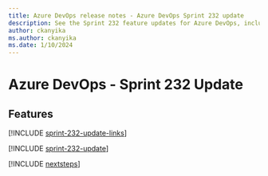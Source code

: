 ```yaml
---
title: Azure DevOps release notes - Azure DevOps Sprint 232 update
description: See the Sprint 232 feature updates for Azure DevOps, including next steps.
author: ckanyika
ms.author: ckanyika
ms.date: 1/10/2024
---
```


# Azure DevOps - Sprint 232 Update

## Features

[!INCLUDE [sprint-232-update-links](../includes/general/sprint-232-update-links.md)]

[!INCLUDE [sprint-232-update](../includes/general/sprint-232-update.md)]

[!INCLUDE [nextsteps](../includes/nextsteps.md)]
